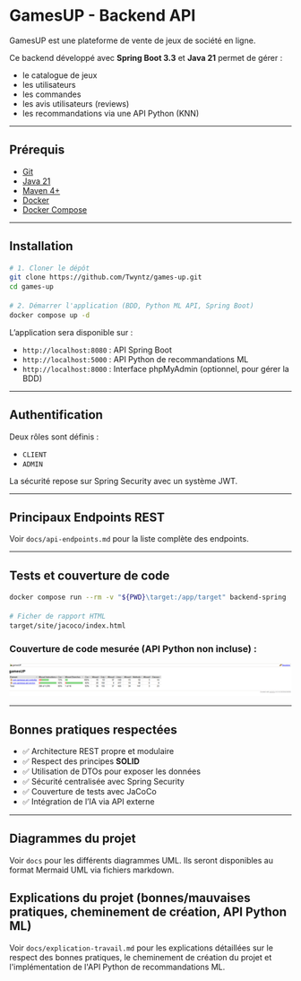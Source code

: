 # GamesUP - Backend API

GamesUP est une plateforme de vente de jeux de société en ligne.

Ce backend développé avec **Spring Boot 3.3** et **Java 21** permet de gérer :
- le catalogue de jeux
- les utilisateurs
- les commandes
- les avis utilisateurs (reviews)
- les recommandations via une API Python (KNN)

---

## Prérequis

- [Git](https://git-scm.com/)
- [Java 21](https://www.oracle.com/java/)
- [Maven 4+](https://maven.apache.org/)
- [Docker](https://www.docker.com/)
- [Docker Compose](https://docs.docker.com/compose/)

---
## Installation

```bash
# 1. Cloner le dépôt
git clone https://github.com/Twyntz/games-up.git
cd games-up

# 2. Démarrer l'application (BDD, Python ML API, Spring Boot)
docker compose up -d
```

L’application sera disponible sur :
- `http://localhost:8080` : API Spring Boot  
- `http://localhost:5000` : API Python de recommandations ML
- `http://localhost:8000` : Interface phpMyAdmin (optionnel, pour gérer la BDD)

---

## Authentification

Deux rôles sont définis :
- `CLIENT`
- `ADMIN`

La sécurité repose sur Spring Security avec un système JWT.

---

## Principaux Endpoints REST

Voir `docs/api-endpoints.md` pour la liste complète des endpoints.

---

## Tests et couverture de code


```bash
docker compose run --rm -v "${PWD}\target:/app/target" backend-spring ./mvnw -B verify "-Dspring.profiles.active=test"

# Ficher de rapport HTML
target/site/jacoco/index.html
```

### Couverture de code mesurée (API Python non incluse) :

![JaCoCo Coverage](./docs/coverage.png)

---

## Bonnes pratiques respectées

- ✅ Architecture REST propre et modulaire
- ✅ Respect des principes **SOLID**
- ✅ Utilisation de DTOs pour exposer les données
- ✅ Sécurité centralisée avec Spring Security
- ✅ Couverture de tests avec JaCoCo
- ✅ Intégration de l’IA via API externe

---

## Diagrammes du projet

Voir `docs` pour les différents diagrammes UML. Ils seront disponibles au format Mermaid UML via fichiers markdown.

## Explications du projet (bonnes/mauvaises pratiques, cheminement de création, API Python ML)

Voir `docs/explication-travail.md` pour les explications détaillées sur le respect des bonnes pratiques, le cheminement de création du projet et l'implémentation de l'API Python de recommandations ML.